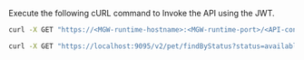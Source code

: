 Execute the following cURL command to Invoke the API using the JWT.

 ``` bash tab="Format"
 curl -X GET "https://<MGW-runtime-hostname>:<MGW-runtime-port>/<API-context>/<API-resource>" -H "accept:application/xml" -H "Authorization:Bearer $TOKEN" -k
 ```
 
 ``` bash tab="Example"
 curl -X GET "https://localhost:9095/v2/pet/findByStatus?status=available" -H "accept: application/xml" -H "Authorization:Bearer $TOKEN" -k
 ```

